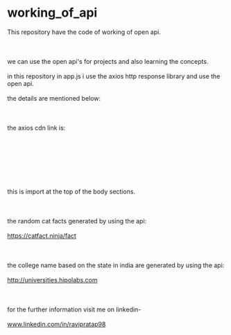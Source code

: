 # working_of_api
This repository have the code of working of open api.<br><br><br><br>
we can use the open api's for projects and also learning the concepts.<br><br>
in this repository in app.js i use the axios http response library and use the open api.<br><br>
the details are mentioned below:<br><br><br><br>
the axios cdn link is: <br><br><br> 
<script src="https://cdn.jsdelivr.net/npm/axios@1.1.2/dist/axios.min.js"></script> <br><br><br><br>
this is import at the top of the body sections. <br><br><br><br>
the random cat facts generated by using the api:<br><br> https://catfact.ninja/fact<br><br><br><br>
 the college name based on the state in india are generated by using the api:<br><br> http://universities.hipolabs.com<br><br><br><br>
 for the further information visit me on linkedin-<br><br> www.linkedin.com/in/ravipratap98<br><br><br><br>
